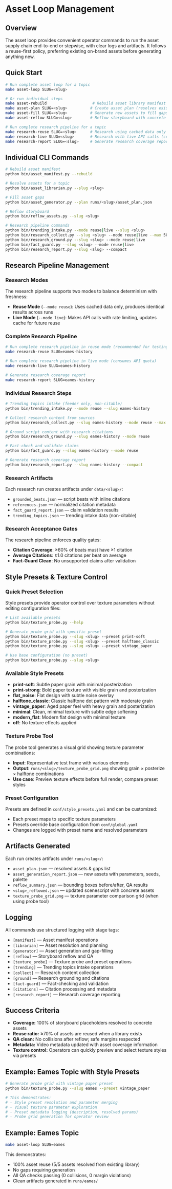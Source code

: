 # Asset Loop Management

## Overview
The asset loop provides convenient operator commands to run the asset supply chain end-to-end or stepwise, with clear logs and artifacts. It follows a reuse-first policy, preferring existing on-brand assets before generating anything new.

## Quick Start
```bash
# Run complete asset loop for a topic
make asset-loop SLUG=<slug>

# Or run individual steps
make asset-rebuild                    # Rebuild asset library manifest
make asset-plan SLUG=<slug>          # Create asset plan (resolves existing assets)
make asset-fill SLUG=<slug>          # Generate new assets to fill gaps
make asset-reflow SLUG=<slug>        # Reflow storyboard with concrete assets

# Run complete research pipeline for a topic
make research-reuse SLUG=<slug>      # Research using cached data only
make research-live SLUG=<slug>       # Research with live API calls (consumes quota)
make research-report SLUG=<slug>     # Generate research coverage report
```

## Individual CLI Commands
```bash
# Rebuild asset manifest
python bin/asset_manifest.py --rebuild

# Resolve assets for a topic
python bin/asset_librarian.py --slug <slug>

# Fill asset gaps
python bin/asset_generator.py --plan runs/<slug>/asset_plan.json

# Reflow storyboard
python bin/reflow_assets.py --slug <slug>

# Research pipeline commands
python bin/trending_intake.py --mode reuse|live --slug <slug>
python bin/research_collect.py --slug <slug> --mode reuse|live --max 50
python bin/research_ground.py --slug <slug> --mode reuse|live
python bin/fact_guard.py --slug <slug> --mode reuse|live
python bin/research_report.py --slug <slug> --compact
```

## Research Pipeline Management

### Research Modes
The research pipeline supports two modes to balance determinism with freshness:

- **Reuse Mode** (`--mode reuse`): Uses cached data only, produces identical results across runs
- **Live Mode** (`--mode live`): Makes API calls with rate limiting, updates cache for future reuse

### Complete Research Pipeline
```bash
# Run complete research pipeline in reuse mode (recommended for testing)
make research-reuse SLUG=eames-history

# Run complete research pipeline in live mode (consumes API quota)
make research-live SLUG=eames-history

# Generate research coverage report
make research-report SLUG=eames-history
```

### Individual Research Steps
```bash
# Trending topics intake (feeder only, non-citable)
python bin/trending_intake.py --mode reuse --slug eames-history

# Collect research content from sources
python bin/research_collect.py --slug eames-history --mode reuse --max 50

# Ground script content with research citations
python bin/research_ground.py --slug eames-history --mode reuse

# Fact-check and validate claims
python bin/fact_guard.py --slug eames-history --mode reuse

# Generate research coverage report
python bin/research_report.py --slug eames-history --compact
```

### Research Artifacts
Each research run creates artifacts under `data/<slug>/`:
- `grounded_beats.json` — script beats with inline citations
- `references.json` — normalized citation metadata
- `fact_guard_report.json` — claim validation results
- `trending_topics.json` — trending intake data (non-citable)

### Research Acceptance Gates
The research pipeline enforces quality gates:
- **Citation Coverage**: ≥60% of beats must have ≥1 citation
- **Average Citations**: ≥1.0 citations per beat on average
- **Fact-Guard Clean**: No unsupported claims after validation

## Style Presets & Texture Control

### Quick Preset Selection
Style presets provide operator control over texture parameters without editing configuration files:

```bash
# List available presets
python bin/texture_probe.py --help

# Generate probe grid with specific preset
python bin/texture_probe.py --slug <slug> --preset print-soft
python bin/texture_probe.py --slug <slug> --preset halftone_classic
python bin/texture_probe.py --slug <slug> --preset vintage_paper

# Use base configuration (no preset)
python bin/texture_probe.py --slug <slug>
```

### Available Style Presets
- **print-soft**: Subtle paper grain with minimal posterization
- **print-strong**: Bold paper texture with visible grain and posterization  
- **flat_noise**: Flat design with subtle noise overlay
- **halftone_classic**: Classic halftone dot pattern with moderate grain
- **vintage_paper**: Aged paper feel with heavy grain and posterization
- **minimal**: Clean, minimal texture with subtle edge softening
- **modern_flat**: Modern flat design with minimal texture
- **off**: No texture effects applied

### Texture Probe Tool
The probe tool generates a visual grid showing texture parameter combinations:
- **Input**: Representative test frame with various elements
- **Output**: `runs/<slug>/texture_probe_grid.png` showing grain × posterize × halftone combinations
- **Use case**: Preview texture effects before full render, compare preset styles

### Preset Configuration
Presets are defined in `conf/style_presets.yaml` and can be customized:
- Each preset maps to specific texture parameters
- Presets override base configuration from `conf/global.yaml`
- Changes are logged with preset name and resolved parameters

## Artifacts Generated
Each run creates artifacts under `runs/<slug>/`:
- `asset_plan.json` — resolved assets & gaps list
- `asset_generation_report.json` — new assets with parameters, seeds, palette
- `reflow_summary.json` — bounding boxes before/after, QA results
- `<slug>_reflowed.json` — updated scenescript with concrete assets
- `texture_probe_grid.png` — texture parameter comparison grid (when using probe tool)

## Logging
All commands use structured logging with stage tags:
- `[manifest]` — Asset manifest operations
- `[librarian]` — Asset resolution and planning
- `[generator]` — Asset generation and gap-filling
- `[reflow]` — Storyboard reflow and QA
- `[texture_probe]` — Texture probe and preset operations
- `[trending]` — Trending topics intake operations
- `[collect]` — Research content collection
- `[ground]` — Research grounding and citations
- `[fact-guard]` — Fact-checking and validation
- `[citations]` — Citation processing and metadata
- `[research_report]` — Research coverage reporting

## Success Criteria
- **Coverage:** 100% of storyboard placeholders resolved to concrete assets
- **Reuse ratio:** ≥70% of assets are reused when a library exists
- **QA clean:** No collisions after reflow; safe margins respected
- **Metadata:** Video metadata updated with asset coverage information
- **Texture control:** Operators can quickly preview and select texture styles via presets

## Example: Eames Topic with Style Presets
```bash
# Generate probe grid with vintage paper preset
python bin/texture_probe.py --slug eames --preset vintage_paper

# This demonstrates:
# - Style preset resolution and parameter merging
# - Visual texture parameter exploration
# - Preset metadata logging (description, resolved params)
# - Probe grid generation for operator review
```

## Example: Eames Topic
```bash
make asset-loop SLUG=eames
```
This demonstrates:
- 100% asset reuse (5/5 assets resolved from existing library)
- No gaps requiring generation
- All QA checks passing (0 collisions, 0 margin violations)
- Clean artifacts generated in `runs/eames/`
